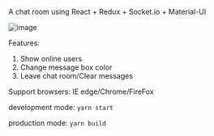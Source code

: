 A chat room using React + Redux + Socket.io + Material-UI

![image](https://github.com/Alvin-Tsai/Chat-Room/blob/master/img/chatroom.gif)

Features:
1. Show online users
2. Change message box color
3. Leave chat room/Clear messages

Support browsers: IE edge/Chrome/FireFox

development mode: `yarn start`

production mode: `yarn build`
